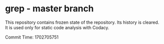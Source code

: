 # grep - master branch

This repository contains frozen state of the repository.
Its history is cleared. It is used only for static code
analysis with Codacy.

Commit Time: 1702705751